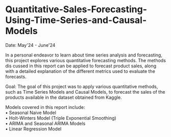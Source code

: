 # Quantitative-Sales-Forecasting-Using-Time-Series-and-Causal-Models
Date: May'24 - June'24<br>

In a personal endeavor to learn about time series analysis and forecasting, this
 project explores various quantitative forecasting methods. The methods dis
cussed in this report can be applied to forecast product sales, along with a
 detailed explanation of the different metrics used to evaluate the forecasts.
 
 Goal: The goal of this project was to apply various quantitative methods,
 such as Time Series Models and Causal Models, to forecast the sales of the
 products available in the dataset obtained from Kaggle.
 
 Models covered in this report include:<br>
 • Seasonal Naive Model<br>
 • Holt-Winters Model (Triple Exponential Smoothing)<br>
 • ARIMA and Seasonal ARIMA Models<br>
 • Linear Regression Model
